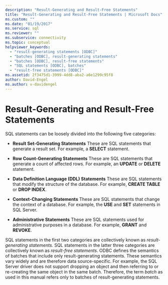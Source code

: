 ```yaml
---
description: "Result-Generating and Result-Free Statements"
title: "Result-Generating and Result-Free Statements | Microsoft Docs"
ms.custom: ""
ms.date: "01/19/2017"
ms.service: sql
ms.reviewer: ""
ms.subservice: connectivity
ms.topic: conceptual
helpviewer_keywords: 
  - "result-generating statements [ODBC]"
  - "batches [ODBC], result-generating statements"
  - "batches [ODBC], result-free statements"
  - "SQL statements [ODBC], batches"
  - "result-free statements [ODBC]"
ms.assetid: 2f3475d1-3999-4dd8-aba2-a6e1299c95f8
author: David-Engel
ms.author: v-davidengel
---
```

# Result-Generating and Result-Free Statements
SQL statements can be loosely divided into the following five categories:  
  
-   **Result Set-Generating Statements** These are SQL statements that generate a result set. For example, a **SELECT** statement.  
  
-   **Row Count-Generating Statements** These are SQL statements that generate a count of affected rows. For example, an **UPDATE** or **DELETE** statement.  
  
-   **Data Definition Language (DDL) Statements** These are SQL statements that modify the structure of the database. For example, **CREATE TABLE** or **DROP INDEX**.  
  
-   **Context-Changing Statements** These are SQL statements that change the context of a database. For example, the **USE** and **SET** statements in SQL Server.  
  
-   **Administrative Statements** These are SQL statements used for administrative purposes in a database. For example, **GRANT** and **REVOKE**.  
  
 SQL statements in the first two categories are collectively known as *result-generating statements*. SQL statements in the latter three categories are collectively known as *result-free statements*. ODBC defines the semantics of batches that include only result-generating statements. These semantics vary widely and are therefore data source-specific. For example, the SQL Server driver does not support dropping an object and then referring to or re-creating the same object in the same batch. Therefore, the term *batch* as used in this manual refers only to batches of result-generating statements.
